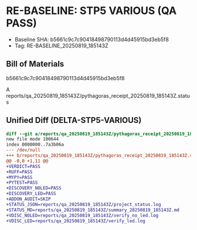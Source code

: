 # RE-BASELINE: STP5 VARIOUS (QA PASS)

- Baseline SHA: b5661c9c7c90418498790113d4d45915bd3eb5f8
- Tag: RE-BASELINE_20250819_185143Z

## Bill of Materials
b5661c9c7c90418498790113d4d45915bd3eb5f8

A	reports/qa_20250819_185143Z/pythagoras_receipt_20250819_185143Z.status

## Unified Diff (DELTA-STP5-VARIOUS)
```diff
diff --git a/reports/qa_20250819_185143Z/pythagoras_receipt_20250819_185143Z.status b/reports/qa_20250819_185143Z/pythagoras_receipt_20250819_185143Z.status
new file mode 100644
index 0000000..7a3b06a
--- /dev/null
+++ b/reports/qa_20250819_185143Z/pythagoras_receipt_20250819_185143Z.status
@@ -0,0 +1,11 @@
+VERDICT=PASS
+RUFF=PASS
+MYPY=PASS
+PYTEST=PASS
+DISCOVERY_NOLED=PASS
+DISCOVERY_LED=PASS
+ADDON_AUDIT=SKIP
+STATUS_JSON=reports/qa_20250819_185143Z/project_status.log
+STATUS_MD=reports/qa_20250819_185143Z/summary_20250819_185143Z.md
+VDISC_NOLED=reports/qa_20250819_185143Z/verify_no_led.log
+VDISC_LED=reports/qa_20250819_185143Z/verify_led.log
```

